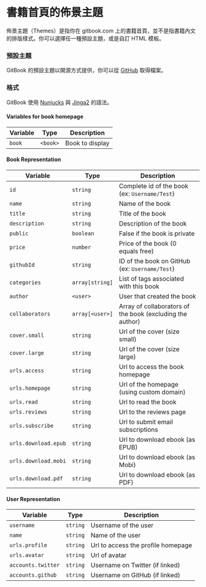 # 書籍首頁的佈景主題

佈景主題（Themes）是指你在 gitbook.com 上的書籍首頁，並不是指書籍內文的排版樣式。你可以選擇任一種預設主題，或是自訂 HTML 模板。

### 預設主題

GitBook 的預設主題以開源方式提供，你可以從 [GitHub](https://github.com/GitbookIO/themes) 取得檔案。

### 格式

GitBook 使用 [Nunjucks](https://mozilla.github.io/nunjucks/) 與 [Jinga2](http://jinja.pocoo.org/) 的語法。

#### Variables for book homepage

| Variable | Type | Description |
| -------- | ---- | ----------- |
| `book` | `<book>` | Book to display |

#### Book Representation

| Variable | Type | Description |
| -------- | ---- | ----------- |
| `id` | `string` | Complete id of the book (ex: `Username/Test`) |
| `name` | `string` | Name of the book |
| `title` | `string` | Title of the book |
| `description` | `string` | Description of the book |
| `public` | `boolean` | False if the book is private |
| `price` | `number` | Price of the book (0 equals free) |
| `githubId` | `string` | ID of the book on GitHub (ex: `Username/Test`) |
| `categories` | `array[string]` | List of tags associated with this book |
| `author` | `<user>` |User that created the book |
| `collaborators` | `array[<user>]` | Array of collaborators of the book (excluding the author) |
| `cover.small` | `string` | Url of the cover (size small) |
| `cover.large` | `string` | Url of the cover (size large) |
| `urls.access` | `string` | Url to access the book homepage |
| `urls.homepage` | `string` | Url of the homepage (using custom domain) |
| `urls.read` | `string` | Url to read the book |
| `urls.reviews` | `string` | Url to the reviews page |
| `urls.subscribe` | `string` | Url to submit email subscriptions |
| `urls.download.epub` | `string` | Url to download ebook (as EPUB) |
| `urls.download.mobi` | `string` | Url to download ebook (as Mobi) |
| `urls.download.pdf` | `string` | Url to download ebook (as PDF) |

#### User Representation

| Variable | Type | Description |
| -------- | ---- | ----------- |
| `username` | `string` | Username of the user |
| `name` | `string` | Name of the user |
| `urls.profile` | `string` | Url to access the profile homepage |
| `urls.avatar` | `string` | Url of avatar |
| `accounts.twitter` | `string` | Username on Twitter (if linked) |
| `accounts.github` | `string` | Username on GitHub (if linked) |